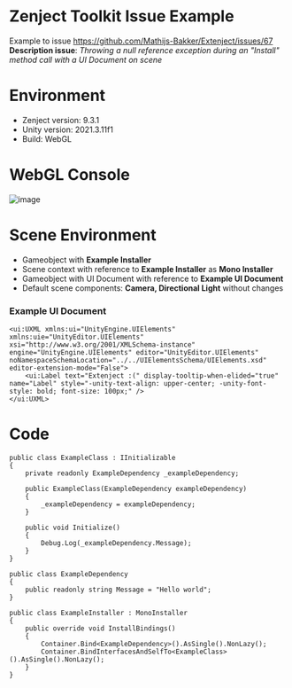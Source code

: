 # Zenject Toolkit Issue Example
Example to issue https://github.com/Mathijs-Bakker/Extenject/issues/67 \
**Description issue**: *Throwing a null reference exception during an "Install" method call with a UI Document on scene*
# Environment
 - Zenject version: 9.3.1
 - Unity version: 2021.3.11f1
 - Build: WebGL
# WebGL Console
![image](https://user-images.githubusercontent.com/68388374/207296931-c93cc497-8e83-49e9-9cf6-934897601d28.png)

# Scene Environment
- Gameobject with **Example Installer**
- Scene context with reference to **Example Installer** as **Mono Installer**
- Gameobject with UI Document with reference to **Example UI Document**
- Default scene components: **Camera, Directional Light** without changes

### Example UI Document 
```
<ui:UXML xmlns:ui="UnityEngine.UIElements" xmlns:uie="UnityEditor.UIElements" xsi="http://www.w3.org/2001/XMLSchema-instance" engine="UnityEngine.UIElements" editor="UnityEditor.UIElements" noNamespaceSchemaLocation="../../UIElementsSchema/UIElements.xsd" editor-extension-mode="False">
    <ui:Label text="Extenject :(" display-tooltip-when-elided="true" name="Label" style="-unity-text-align: upper-center; -unity-font-style: bold; font-size: 100px;" />
</ui:UXML>
```

# Code 
```
public class ExampleClass : IInitializable
{
    private readonly ExampleDependency _exampleDependency;

    public ExampleClass(ExampleDependency exampleDependency)
    {
        _exampleDependency = exampleDependency;
    }

    public void Initialize()
    {
        Debug.Log(_exampleDependency.Message);
    }
}
```
```
public class ExampleDependency
{
    public readonly string Message = "Hello world";
}
```
```
public class ExampleInstaller : MonoInstaller
{
    public override void InstallBindings()
    {
        Container.Bind<ExampleDependency>().AsSingle().NonLazy();
        Container.BindInterfacesAndSelfTo<ExampleClass>().AsSingle().NonLazy();
    }
}
```
